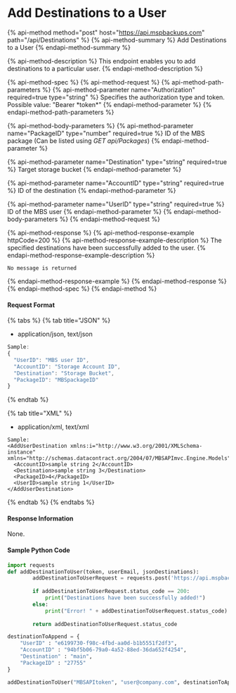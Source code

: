 # Add Destinations to a User

{% api-method method="post" host="https://api.mspbackups.com" path="/api/Destinations" %}
{% api-method-summary %}
Add Destinations to a User
{% endapi-method-summary %}

{% api-method-description %}
This endpoint enables you to add destinations to a particular user.
{% endapi-method-description %}

{% api-method-spec %}
{% api-method-request %}
{% api-method-path-parameters %}
{% api-method-parameter name="Authorization" required=true type="string" %}
Specifies the authorization type and token. Possible value: "Bearer \*token\*"
{% endapi-method-parameter %}
{% endapi-method-path-parameters %}

{% api-method-body-parameters %}
{% api-method-parameter name="PackageID" type="number" required=true %}
ID of the MBS package \(Can be listed using _GET api/Packages_\)
{% endapi-method-parameter %}

{% api-method-parameter name="Destination" type="string" required=true %}
Target storage bucket
{% endapi-method-parameter %}

{% api-method-parameter name="AccountID" type="string" required=true %}
ID of the destination
{% endapi-method-parameter %}

{% api-method-parameter name="UserID" type="string" required=true %}
ID of the MBS user
{% endapi-method-parameter %}
{% endapi-method-body-parameters %}
{% endapi-method-request %}

{% api-method-response %}
{% api-method-response-example httpCode=200 %}
{% api-method-response-example-description %}
The specified destinations have been successfully added to the user.
{% endapi-method-response-example-description %}

```
No message is returned
```
{% endapi-method-response-example %}
{% endapi-method-response %}
{% endapi-method-spec %}
{% endapi-method %}

#### Request Format

{% tabs %}
{% tab title="JSON" %}
* application/json, text/json

```javascript
Sample:
{
  "UserID": "MBS user ID",
  "AccountID": "Storage Account ID",
  "Destination": "Storage Bucket",
  "PackageID": "MBSpackageID"
}
```
{% endtab %}

{% tab title="XML" %}
* application/xml, text/xml

```markup
Sample:
<AddUserDestination xmlns:i="http://www.w3.org/2001/XMLSchema-instance" xmlns="http://schemas.datacontract.org/2004/07/MBSAPImvc.Engine.Models">
  <AccountID>sample string 2</AccountID>
  <Destination>sample string 3</Destination>
  <PackageID>4</PackageID>
  <UserID>sample string 1</UserID>
</AddUserDestination>
```
{% endtab %}
{% endtabs %}

#### Response Information

None.

#### Sample Python Code

```python
import requests
def addDestinationToUser(token, userEmail, jsonDestinations):
		addDestinationToUserRequest = requests.post('https://api.mspbackups.com/api/Destinations', headers = { "Authorization": "Bearer " + token}, json = jsonDestinations)
		
		if addDestinationToUserRequest.status_code == 200:
			print("Destinations have been successfully added!")
		else:
			print("Error! " + addDestinationToUserRequest.status_code)
		
		return addDestinationToUserRequest.status_code

destinationToAppend = {
	"UserID" : "e6199730-f98c-4fbd-aa0d-b1b5551f2df3",
	"AccountID" : "94bf5b06-79a0-4a52-88ed-36da652f4254",
	"Destination" : "main",
	"PackageID" : "27755"
}

addDestinationToUser("MBSAPItoken", "user@company.com", destinationToAppend)
```

